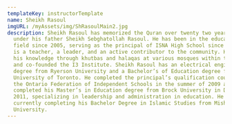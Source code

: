 ```yaml
---
templateKey: instructorTemplate
name: Sheikh Rasoul
imgURL: /myAssets/img/ShRasoulMain2.jpg
description: Sheikh Rasoul has memorized the Quran over twenty two years ago
  under his father Sheikh Sebghatollah Rasoul. He has been in the education
  field since 2005, serving as the principal of ISNA High School since 2010. He
  is a teacher, a leader, and an active contributor to the community. He conveys
  his knowledge through khutbas and halaqas at various mosques within the GTA
  and co-founded the I3 Institute. Sheikh Rasoul has an electrical engineering
  degree from Ryerson University and a Bachelor’s of Education degree from the
  University of Toronto. He completed the principal’s qualification course from
  the Ontario Federation of Independent Schools in the summer of 2009 and
  completed his Master’s in Education degree from Brock University in December
  2011, specializing in leadership and administration in education. He is
  currently completing his Bachelor Degree in Islamic Studies from Mishkah
  University.
---
```

